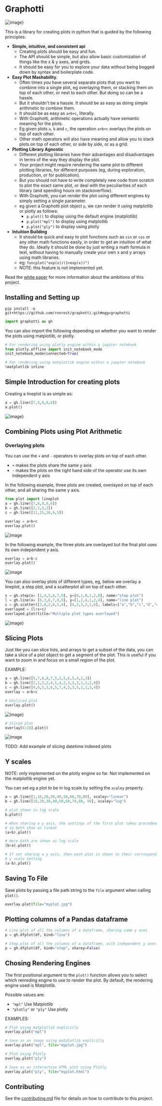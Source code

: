 # Graphotti

![image}](imgs/logo.svg)


This is a library for creating plots in python that is guided by the following principles:

- **Simple, intuitive, and consistent api**
    - Creating plots should be easy and fun.
    - The API should be simple, but also allow basic customization of things like the x & y axes, and grids.
    - It should be easy for you to explore your data without being bogged down by syntax and boilerplate code.
- **Easy Plot Mashability**.
    - Often times you have several separate plots that you want to combine into a single plot, eg overlaying them, or stacking them on top of each other, or next to each other. But doing so can be a hassle.
    - But it shouldn't be a hassle. It should be as easy as doing simple arithmetic to combine them.
    - It should be as easy as `a+b+c`, literally.
    - With Graphotti, arithmetic operations actually have semantic meaning for the plots.
    - Eg given plots `a`, `b` and `c`, the operation `a+b+c` overlays the plots on top of each other.
    - Other math operators will also have meaning and allow you to stack plots on top of each other, or side by side, or as a grid.
- **Plotting Library Agnostic**
    - Different plotting libraries have their advantages and disadvantages in terms of the way they display the plot.
    - Your project might require rendering the same plot to different plotting libraries, for different purposes (eg, during exploration, production, or for publication).
    - But you should not have to write completely new code from scratch to plot the exact same plot, or deal with the peculiarities of each library (and spending hours on stackoverflow).
    - With Graphotti, you can render the plot using different engines by simply setting a single parameter.
    - eg given a Graphotti plot object `p`, we can render it using matplotlib or plotly as follows:
        -  `p.plot()` to display using the default engine (matplotlib)
        -  `p.plot("mpl")` to display using matplotlib
        -  `p.plot("ply")` to display using plotly
- **Intuition Building**
    - It should be quick and easy to plot functions such as `sin` or `cos` or any other math functions easily, in order to get an intuition of what they do. Ideally it should be done by just writing a math formula in text, without having to manually create your own x and y arrays using math libraries.
    - eg: `funcplot("exp(x)/(1+exp(x))")`
    - NOTE: this feature is not implemented yet.

Read the [white paper](white_paper.md) for more information about the ambitions of this project.

## Installing and Setting up

```shell
pip install -e git+https://github.com/ronrest/graphotti.git#egg=graphotti
```

```python
import graphotti as gh
```

You can also import the following depending on whether you want to render the plots using matplotlib, or plotly.


```python
# For rendering using plotly engine within a jupyter notebook
from plotly.offline import init_notebook_mode
init_notebook_mode(connected=True)

# For rendering using matplotlib engine within a jupyter notebook
%matplotlib inline
```


## Simple Introduction for creating plots

Creating a lineplot is as simple as:

```python
a = gh.line([7,8,9,8,6])
a.plot()
```

![image}](imgs/single_plot.jpg)


## Combining Plots using Plot Arithmetic

### Overlaying plots

You can use the `+` and `-` operators to overlay plots on top of each other.

- `+` makes the plots share the same y axis
- `-` makes the plots on the right hand side of the operator use its own independent y axis

In the following example, three plots are created, overlayed on top of each other, and all sharing the same y axis.

```python
from plot import lineplot
a = gh.line([7,8,9,8,6])
b = gh.line([2,1,3,2])
c = gh.line([11,15,10,9,5])

overlay = a+b+c
overlay.plot()
```

![image](imgs/overlay_example.jpg)

In the following example, the three plots are overlayed but the final plot uses its own independent y axis.

```python
overlay = a+b-c
overlay.plot()
```

![image](imgs/overlay_example_independent_y.jpg)

You can also overlay plots of different types, eg, below we overlay a lineplot, a step plot, and a scatterplot all on top of each other.

```python
s = gh.step(x= [1,4,5,6,7,9], y=[0,1,0,1,2,0], name="step plot")
l = gh.line(x= [0,3,6,7,8,9], y=[1,2,4,1,2,4], name="line plot")
c = gh.scatter([3,8,2,6,2,4], [4,3,3,2,1,6], labels=["a","b","c","d","e","f"], name="scatter plot")
overlayed = (l+s+c)
overlayed.plot(title="Multiple plot types overlayed")
```

![image}](imgs/overlay_multiple_types.jpg)

## Slicing Plots

Just like you can slice lists, and arrays to get a subset of the data, you can take a slice of a plot object to get a segment of the plot. This is useful if you want to zoom in and focus on a small region of the plot.

EXAMPLE:

```python
a = gh.line([5,7,8,8,7,5,2,5,6,5,4,2,3])
b = gh.line([2,1,3,2,4,5,4,2,3,2,3,1,1,2,0])
c = gh.line([4,6,5,3,6,5,7,4,5,3,5,2,1,3,4])
overlay = a+b+c

# Unsliced plot
overlay.plot()
```

![image}](imgs/unsliced.jpg)


```python
# Sliced plot
overlay[6:10].plot()
```

![image](imgs/sliced.jpg)


TODO: Add example of slicing datetime indexed plots


## Y scales

NOTE: only implemented on the plotly engine so far. Not implemented on the matplotlib engine yet.

You can set eg a plot to be in log scale by setting the `scaley` property.

```python
a = gh.line([1,10,20,30,40,50,60,70,80], scaley="linear")
b = gh.line([10,20,30,40,50,60,70,80, 90], scaley="log")

# plot shown in log scale
b.plot()

# When sharing a y axis, the settings of the first plot takes precedence,
# so both show as linear
(a+b).plot()

# Here both are shown as log scale
(b+a).plot()

# If not sharing a y axis, then each plot is shown in their corresponding
# y scale setting
(a-b).plot()
```

## Saving To File

Save plots by passing a file path string to the `file` argument when calling `plot()`.

```python
overlay.plot(file="myplot.jpg")
```

## Plotting columns of a Pandas dataframe

```python
# Line plot of all the columns of a dataframe, sharing same y axes
p = gh.dfplot(df, kind="line")

# Step plot of all the columns of a dataframe, with independent y axes
p = gh.dfplot(df, kind="step", sharey=False)
```

## Chosing Rendering Engines

The first positional argument to the `plot()` function allows you to select which renreding engine to use to render the plot. By default, the rendering engine used is Matplotlib.

Possible values are:

- `"mpl"` Use Matplotlib
- `"plotly"` or `"ply"` Use plotly


EXAMPLES:

```python
# Plot using matplotlib explicitly
overlay.plot("mpl")

# Save as an image using matplotlib explicitly
overlay.plot("mpl", file="myplot.jpg")

# Plot using Plotly
overlay.plot("ply")

# Save as an interactive HTML plot using Plotly
overlay.plot("ply", file="myplot.html")
```



## Contributing

See the [contributing.md](contributing.md) file for details on how to contribute to this project.
